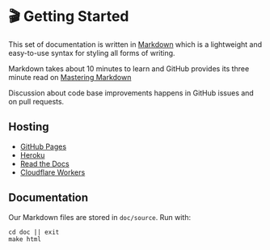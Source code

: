 # 🎬 Getting Started

This set of documentation is written in
[Markdown](https://daringfireball.net/projects/markdown/syntax) which is a
lightweight and easy-to-use syntax for styling all forms of writing.

Markdown takes about 10 minutes to learn and GitHub provides its three minute
read on
[Mastering Markdown](https://guides.github.com/features/mastering-markdown/)

Discussion about code base improvements happens in GitHub issues and on pull
requests.

## Hosting

- [GitHub Pages](https://pages.github.com/)
- [Heroku](https://www.heroku.com/)
- [Read the Docs](https://readthedocs.org/)
- [Cloudflare Workers](https://workers.cloudflare.com/)

## Documentation

Our Markdown files are stored in `doc/source`. Run with:

```
cd doc || exit
make html
```
